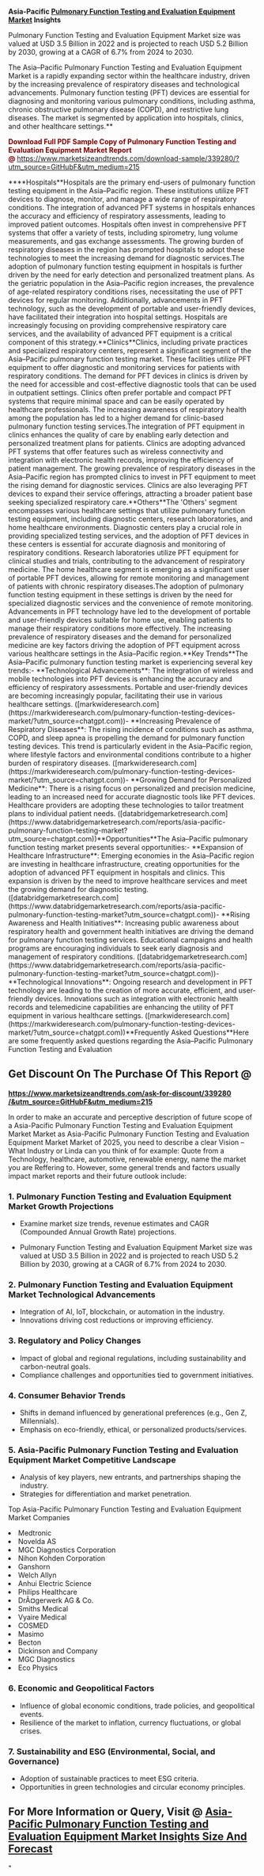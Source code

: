 <p><strong>Asia-Pacific&nbsp;<a href=""https://www.marketsizeandtrends.com/download-sample/339280/&amp;utm_source=GitHubF&amp;utm_medium=215"">Pulmonary Function Testing and Evaluation Equipment Market</a> Insights</strong></p><p>Pulmonary Function Testing and Evaluation Equipment Market size was valued at USD 3.5 Billion in 2022 and is projected to reach USD 5.2 Billion by 2030, growing at a CAGR of 6.7% from 2024 to 2030.</p><p>The Asia–Pacific Pulmonary Function Testing and Evaluation Equipment Market is a rapidly expanding sector within the healthcare industry, driven by the increasing prevalence of respiratory diseases and technological advancements. Pulmonary function testing (PFT) devices are essential for diagnosing and monitoring various pulmonary conditions, including asthma, chronic obstructive pulmonary disease (COPD), and restrictive lung diseases. The market is segmented by application into hospitals, clinics, and other healthcare settings.**<p><strong><span style="color: #800000;">Download Full PDF Sample Copy of Pulmonary Function Testing and Evaluation Equipment Market Report @</span>&nbsp;</strong><a href="https://www.marketsizeandtrends.com/download-sample/339280/?utm_source=GitHubF&amp;utm_medium=215" target="_blank">https://www.marketsizeandtrends.com/download-sample/339280/?utm_source=GitHubF&amp;utm_medium=215</a></p>****Hospitals**Hospitals are the primary end-users of pulmonary function testing equipment in the Asia–Pacific region. These institutions utilize PFT devices to diagnose, monitor, and manage a wide range of respiratory conditions. The integration of advanced PFT systems in hospitals enhances the accuracy and efficiency of respiratory assessments, leading to improved patient outcomes. Hospitals often invest in comprehensive PFT systems that offer a variety of tests, including spirometry, lung volume measurements, and gas exchange assessments. The growing burden of respiratory diseases in the region has prompted hospitals to adopt these technologies to meet the increasing demand for diagnostic services.The adoption of pulmonary function testing equipment in hospitals is further driven by the need for early detection and personalized treatment plans. As the geriatric population in the Asia–Pacific region increases, the prevalence of age-related respiratory conditions rises, necessitating the use of PFT devices for regular monitoring. Additionally, advancements in PFT technology, such as the development of portable and user-friendly devices, have facilitated their integration into hospital settings. Hospitals are increasingly focusing on providing comprehensive respiratory care services, and the availability of advanced PFT equipment is a critical component of this strategy.**Clinics**Clinics, including private practices and specialized respiratory centers, represent a significant segment of the Asia–Pacific pulmonary function testing market. These facilities utilize PFT equipment to offer diagnostic and monitoring services for patients with respiratory conditions. The demand for PFT devices in clinics is driven by the need for accessible and cost-effective diagnostic tools that can be used in outpatient settings. Clinics often prefer portable and compact PFT systems that require minimal space and can be easily operated by healthcare professionals. The increasing awareness of respiratory health among the population has led to a higher demand for clinic-based pulmonary function testing services.The integration of PFT equipment in clinics enhances the quality of care by enabling early detection and personalized treatment plans for patients. Clinics are adopting advanced PFT systems that offer features such as wireless connectivity and integration with electronic health records, improving the efficiency of patient management. The growing prevalence of respiratory diseases in the Asia–Pacific region has prompted clinics to invest in PFT equipment to meet the rising demand for diagnostic services. Clinics are also leveraging PFT devices to expand their service offerings, attracting a broader patient base seeking specialized respiratory care.**Others**The 'Others' segment encompasses various healthcare settings that utilize pulmonary function testing equipment, including diagnostic centers, research laboratories, and home healthcare environments. Diagnostic centers play a crucial role in providing specialized testing services, and the adoption of PFT devices in these centers is essential for accurate diagnosis and monitoring of respiratory conditions. Research laboratories utilize PFT equipment for clinical studies and trials, contributing to the advancement of respiratory medicine. The home healthcare segment is emerging as a significant user of portable PFT devices, allowing for remote monitoring and management of patients with chronic respiratory diseases.The adoption of pulmonary function testing equipment in these settings is driven by the need for specialized diagnostic services and the convenience of remote monitoring. Advancements in PFT technology have led to the development of portable and user-friendly devices suitable for home use, enabling patients to manage their respiratory conditions more effectively. The increasing prevalence of respiratory diseases and the demand for personalized medicine are key factors driving the adoption of PFT equipment across various healthcare settings in the Asia–Pacific region.**Key Trends**The Asia–Pacific pulmonary function testing market is experiencing several key trends:- **Technological Advancements**: The integration of wireless and mobile technologies into PFT devices is enhancing the accuracy and efficiency of respiratory assessments. Portable and user-friendly devices are becoming increasingly popular, facilitating their use in various healthcare settings. ([markwideresearch.com](https://markwideresearch.com/pulmonary-function-testing-devices-market/?utm_source=chatgpt.com))- **Increasing Prevalence of Respiratory Diseases**: The rising incidence of conditions such as asthma, COPD, and sleep apnea is propelling the demand for pulmonary function testing devices. This trend is particularly evident in the Asia–Pacific region, where lifestyle factors and environmental conditions contribute to a higher burden of respiratory diseases. ([markwideresearch.com](https://markwideresearch.com/pulmonary-function-testing-devices-market/?utm_source=chatgpt.com))- **Growing Demand for Personalized Medicine**: There is a rising focus on personalized and precision medicine, leading to an increased need for accurate diagnostic tools like PFT devices. Healthcare providers are adopting these technologies to tailor treatment plans to individual patient needs. ([databridgemarketresearch.com](https://www.databridgemarketresearch.com/reports/asia-pacific-pulmonary-function-testing-market?utm_source=chatgpt.com))**Opportunities**The Asia–Pacific pulmonary function testing market presents several opportunities:- **Expansion of Healthcare Infrastructure**: Emerging economies in the Asia–Pacific region are investing in healthcare infrastructure, creating opportunities for the adoption of advanced PFT equipment in hospitals and clinics. This expansion is driven by the need to improve healthcare services and meet the growing demand for diagnostic testing. ([databridgemarketresearch.com](https://www.databridgemarketresearch.com/reports/asia-pacific-pulmonary-function-testing-market?utm_source=chatgpt.com))- **Rising Awareness and Health Initiatives**: Increasing public awareness about respiratory health and government health initiatives are driving the demand for pulmonary function testing services. Educational campaigns and health programs are encouraging individuals to seek early diagnosis and management of respiratory conditions. ([databridgemarketresearch.com](https://www.databridgemarketresearch.com/reports/asia-pacific-pulmonary-function-testing-market?utm_source=chatgpt.com))- **Technological Innovations**: Ongoing research and development in PFT technology are leading to the creation of more accurate, efficient, and user-friendly devices. Innovations such as integration with electronic health records and telemedicine capabilities are enhancing the utility of PFT equipment in various healthcare settings. ([markwideresearch.com](https://markwideresearch.com/pulmonary-function-testing-devices-market/?utm_source=chatgpt.com))**Frequently Asked Questions**Here are some frequently asked questions regarding the Asia–Pacific Pulmonary Function Testing and Evaluation </p><h2><strong>Get Discount On The Purchase Of This Report @&nbsp;</strong></h2><p><strong><a href=""https://www.marketsizeandtrends.com/ask-for-discount/339280/&amp;utm_source=GitHubF&amp;utm_medium=215"" target=""_blank"">https://www.marketsizeandtrends.com/ask-for-discount/339280<br />/&amp;utm_source=GitHubF&amp;utm_medium=215</a></strong></p><p>In order to make an accurate and perceptive description of future scope of a Asia-Pacific&nbsp;Pulmonary Function Testing and Evaluation Equipment Market Market as Asia-Pacific&nbsp;Pulmonary Function Testing and Evaluation Equipment Market Market of 2025, you need to describe a clear Vision &ndash; What Industry or Linda can you think of for example: Quote from a Technology, healthcare, automotive, renewable energy, name the market you are Reffering to. However, some general trends and factors usually impact market reports and their future outlook include:</p><h3>1.&nbsp;<strong>Pulmonary Function Testing and Evaluation Equipment Market Growth Projections</strong></h3><ul><li>Examine market size trends, revenue estimates and CAGR (Compounded Annual Growth Rate) projections.</li><li><p>Pulmonary Function Testing and Evaluation Equipment Market size was valued at USD 3.5 Billion in 2022 and is projected to reach USD 5.2 Billion by 2030, growing at a CAGR of 6.7% from 2024 to 2030.</p></li></ul><h3>2.&nbsp;<strong>Pulmonary Function Testing and Evaluation Equipment Market Technological Advancements</strong></h3><ul><li>Integration of AI, IoT, blockchain, or automation in the industry.</li><li>Innovations driving cost reductions or improving efficiency.</li></ul><h3>3.&nbsp;<strong>Regulatory and Policy Changes</strong></h3><ul><li>Impact of global and regional regulations, including sustainability and carbon-neutral goals.</li><li>Compliance challenges and opportunities tied to government initiatives.</li></ul><h3>4.&nbsp;<strong>Consumer Behavior Trends</strong></h3><ul><li>Shifts in demand influenced by generational preferences (e.g., Gen Z, Millennials).</li><li>Emphasis on eco-friendly, ethical, or personalized products/services.</li></ul><h3>5.&nbsp;<strong>Asia-Pacific Pulmonary Function Testing and Evaluation Equipment Market Competitive Landscape</strong></h3><ul><li>Analysis of key players, new entrants, and partnerships shaping the industry.</li><li>Strategies for differentiation and market penetration.</li></ul><p data-pm-slice=""1 1 []"">Top Asia-Pacific Pulmonary Function Testing and Evaluation Equipment Market Companies</p><div data-test-id=""""><p><li>Medtronic</li><li> Novelda AS</li><li> MGC Diagnostics Corporation</li><li> Nihon Kohden Corporation</li><li> Ganshorn</li><li> Welch Allyn</li><li> Anhui Electric Science</li><li> Philips Healthcare</li><li> DrÃ¤gerwerk AG & Co.</li><li> Smiths Medical</li><li> Vyaire Medical</li><li> COSMED</li><li> Masimo</li><li> Becton</li><li> Dickinson and Company</li><li> MGC Diagnostics</li><li> Eco Physics</li></p></div><h3>6.&nbsp;<strong>Economic and Geopolitical Factors</strong></h3><ul><li>Influence of global economic conditions, trade policies, and geopolitical events.</li><li>Resilience of the market to inflation, currency fluctuations, or global crises.</li></ul><h3>7.&nbsp;<strong>Sustainability and ESG (Environmental, Social, and Governance)</strong></h3><ul><li>Adoption of sustainable practices to meet ESG criteria.</li><li>Opportunities in green technologies and circular economy principles.</li></ul><h2><strong>For More Information or Query, Visit @&nbsp;</strong><a href=""https://www.verifiedmarketreports.com/product/pulmonary-function-testing-and-evaluation-equipment-market/"" target=""_blank"">Asia-Pacific Pulmonary Function Testing and Evaluation Equipment Market Insights Size And Forecast</a></h2>"
